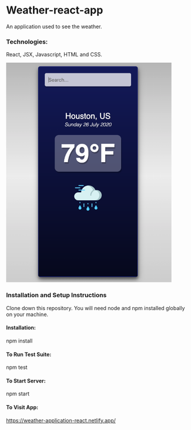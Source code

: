 # Weather-react-app

An application used to see the weather.

### Technologies:
React, JSX, Javascript, HTML and CSS.

<img src="build/static/media/Screenshot.png" width= "450">

### Installation and Setup Instructions
Clone down this repository. You will need node and npm installed globally on your machine.

#### Installation:

npm install

#### To Run Test Suite:

npm test

#### To Start Server:

npm start

#### To Visit App:
https://weather-application-react.netlify.app/


